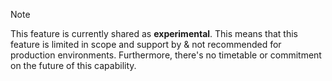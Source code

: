
> [!NOTE]
> This feature is currently shared as **experimental**. This means that this feature is limited in scope and support by & not recommended for production environments. Furthermore, there's no timetable or commitment on the future of this capability.
